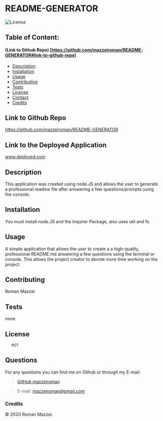 # README-GENERATOR

![License](https://img.shields.io/badge/License-MIT-blue.svg "License Badge")
## Table of Content: 
#### (Link to Github Repo) [https://github.com/mazzeiroman/README-GENERATOR#link-to-github-repo]
- [Description](#description)
- [Installation](#installation)
- [Usage](#usage)
- [Contributing](#Contributing)
- [Tests](#tests)
- [License](#license)
- [Contact](#contact)
- [Credits](#credits)


## Link to Github Repo
https://github.com/mazzeiroman/README-GENERATOR

## Link to the Deployed Application
 www.deployed.com

## Description
 This application was created using node.JS and allows the user to generate a professional readme file after answering a few questions/prompts using the console.
 
## Installation 
 You must install node.JS and the Inquirer Package, also uses util and fs.

## Usage
 A simple application that allows the user to create a a high-quality, professional README.md answering a few questions using the terminal or console. This allows the project creator to devote more time working on the project.

## Contributing
 Roman Mazzei

## Tests
 none

## License
       MIT
  
## Questions
For any questions you can find me on Github or through my E-mail:
      
> [GitHub mazzeiroman](https://github.com/mazzeiroman)

> E-mail: mazzeiroman@gmail.com
      
### Credits
© 2020 Roman Mazzei.      
      
